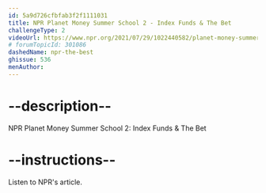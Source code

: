 ```yaml
---
id: 5a9d726cfbfab3f2f1111031
title: NPR Planet Money Summer School 2 - Index Funds & The Bet
challengeType: 2
videoUrl: https://www.npr.org/2021/07/29/1022440582/planet-money-summer-school-2-index-funds-the-bet
# forumTopicId: 301086
dashedName: npr-the-best
ghissue: 536
menAuthor: 
---
```


# --description--

NPR Planet Money Summer School 2: Index Funds & The Bet

# --instructions--

Listen to NPR's article.